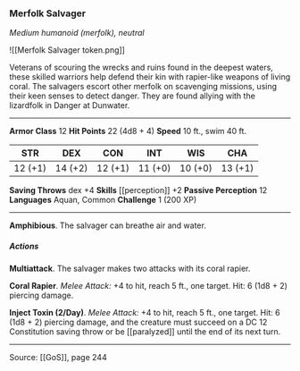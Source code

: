 ### Merfolk Salvager
_Medium humanoid (merfolk), neutral_

![[Merfolk Salvager token.png]]

Veterans of scouring the wrecks and ruins found in the deepest waters, these skilled warriors help defend their kin with rapier-like weapons of living coral. The salvagers escort other merfolk on scavenging missions, using their keen senses to detect danger. They are found allying with the lizardfolk in Danger at Dunwater.






---

**Armor Class** 12
**Hit Points** 22 (4d8 + 4)
**Speed** 10 ft., swim 40 ft.

| STR     | DEX     | CON     | INT     | WIS     | CHA     |
|---------|---------|---------|---------|---------|---------|
| 12 (+1) | 14 (+2) | 12 (+1) | 11 (+0) | 10 (+0) | 13 (+1) |

**Saving Throws** dex +4
**Skills** [[perception]] +2
**Passive Perception** 12
**Languages** Aquan, Common
**Challenge** 1 (200 XP)

---

**Amphibious**. The salvager can breathe air and water.

##### Actions
**Multiattack**. The salvager makes two attacks with its coral rapier.

**Coral Rapier**. _Melee Attack:_ +4 to hit, reach 5 ft., one target. Hit: 6 (1d8 + 2) piercing damage.

**Inject Toxin (2/Day)**. _Melee Attack:_ +4 to hit, reach 5 ft., one target. Hit: 6 (1d8 + 2) piercing damage, and the creature must succeed on a DC 12 Constitution saving throw or be [[paralyzed]] until the end of its next turn.


---

Source: [[GoS]], page 244